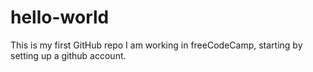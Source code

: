 # hello-world
This is my first GitHub repo
I am working in freeCodeCamp, starting by setting up a github account.
